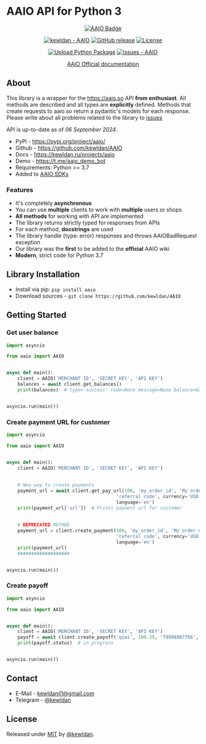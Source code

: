 # AAIO API for Python 3

<div align="center">

<a href="https://aaio.so/" target="_blank">
	<img alt="AAIO Badge" src="https://aaio.so/assets/svg/banners/big/dark-2.svg" title="Aaio - Сервис по приему онлайн платежей">
</a>

[![kewldan - AAIO](https://img.shields.io/static/v1?label=kewldan&message=AAIO&color=blue&logo=github)](https://github.com/kewldan/AAIO "Go to GitHub repo")
[![GitHub release](https://img.shields.io/github/release/kewldan/AAIO?include_prereleases=&sort=semver&color=blue)](https://github.com/kewldan/AAIO/releases/)
[![License](https://img.shields.io/badge/License-MIT-blue)](#license)

[![Upload Python Package](https://github.com/kewldan/AAIO/actions/workflows/python-publish.yml/badge.svg)](https://github.com/kewldan/AAIO/actions/workflows/python-publish.yml)
[![issues - AAIO](https://img.shields.io/github/issues/kewldan/AAIO)](https://github.com/kewldan/AAIO/issues)

[AAIO Official documentation](https://wiki.aaio.so/)

</div>

## About

This library is a wrapper for the https://aaio.so API **from enthusiast**. All methods are described and all types are
**explicitly** defined. Methods that create requests to
aaio.so
return a pydantic's models for each response. Please write about all problems related to the library
to [issues](https://github.com/kewldan/AAIO/issues)

API is up-to-date as of *06 September 2024*.

* PyPl - https://pypi.org/project/aaio/
* Github - https://github.com/kewldan/AAIO
* Docs - https://kewldan.ru/projects/aaio
* Demo - https://t.me/aaio_demo_bot
* Requirements: Python >= 3.7
* Added to [AAIO SDKs](https://wiki.aaio.so/priem-platezhei/gotovye-cms-moduli-i-sdk/python-3-sdk)

### Features

* It's completely **asynchronous**
* You can use **multiple** clients to work with **multiple** users or shops
* **All methods** for working with API are implemented
* The library returns strictly typed for responses from APIs
* For each method, **docstrings** are used
* The library handle {type: error} responses and throws AAIOBadRequest exception
* Our library was the **first** to be added to the **official** AAIO wiki
* **Modern**, strict code for Python 3.7

## Library Installation

* Install via pip: `pip install aaio`
* Download sources - `git clone https://github.com/kewldan/AAIO`

## Getting Started

### Get user balance

```python
import asyncio

from aaio import AAIO


async def main():
    client = AAIO('MERCHANT ID', 'SECRET KEY', 'API KEY')
    balances = await client.get_balances()
    print(balances)  # type='success' code=None message=None balance=625.85 referral=172.96 hold=0.0


asyncio.run(main())
```

### Create payment URL for customer

```python
import asyncio

from aaio import AAIO


async def main():
    client = AAIO('MERCHANT ID', 'SECRET KEY', 'API KEY')
    
    
    # New way to create payments
    payment_url = await client.get_pay_url(100, 'my_order_id', 'My order description', 'qiwi', 'support@aaio.so',
                                        'referral code', currency='USD',
                                        language='en')
    print(payment_url['url'])  # Prints payment url for customer
    
    
    # DEPRECATED METHOD
    payment_url = client.create_payment(100, 'my_order_id', 'My order description', 'qiwi', 'support@aaio.so',
                                        'referral code', currency='USD',
                                        language='en')
    print(payment_url)
    ###################


asyncio.run(main())
```

### Create payoff

```python
import asyncio

from aaio import AAIO


async def main():
    client = AAIO('MERCHANT ID', 'SECRET KEY', 'API KEY')
    payoff = await client.create_payoff('qiwi', 100.35, '79998887766', 'my_payoff_id')
    print(payoff.status)  # in_progress


asyncio.run(main())
```

## Contact

* E-Mail - kewldanil1@gmail.com
* Telegram - [@kewldan](https://t.me/kewldan)

## License

Released under [MIT](/LICENSE) by [@kewldan](https://github.com/kewldan).

